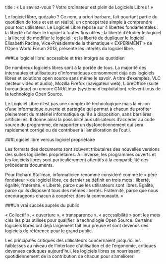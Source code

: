 title : « Le saviez-vous ? Votre ordinateur est plein de Logiciels Libres ! »


Le logiciel libre, quézako ? Ce nom, a priori barbare, fait pourtant partie du quotidien de tous et est en réalité, un 
concept très simple à comprendre pour tout utilisateur. 
Le Logiciel Libre repose sur 4 libertés fondamentales : la liberté d’utiliser le logiciel à toutes fins utiles ; 
la liberté d’étudier le logiciel ; la liberté de modifier le logiciel ; et la liberté de dupliquer le logiciel. 
Elisabeth Racine, Vice-Présidente de la thématique « EXPERIMENT » de l’Open World Forum 2013, présente les intérêts du 
logiciel libre.


###Le logiciel libre: accessible et très intégré au quotidien 

De nombreux logiciels libres sont à la portée de tous. La majorité des internautes et utilisateurs d’informatiques 
consomment déjà des logiciels libres et solutions open source sans même le savoir. A titre d’exemples, VLC (lecteur vidéo 
et audio), Mozilla Firefox (navigateur web), LibreOffice (suite bureautique) ou encore GNU/Linux (système d’exploitation) 
relèvent tous de la technologie Open Source.

Le Logiciel Libre n’est pas une complexité technologique mais la vision d’une informatique ouverte et partagée qui permet
à chacun de profiter pleinement du matériel informatique qu'il a à disposition, sans barrières artificielles. Il donne 
ainsi la possibilité aux utilisateurs d’accéder au code source du programme, de rapporter un dysfonctionnement qui sera 
rapidement corrigé ou de contribuer à l’amélioration de l’outil.

###Logiciel libre versus logiciel propriétaire

Les formats des documents sont souvent tributaires des nouvelles versions des suites logicielles propriétaires. A 
l’inverse, les programmes ouverts et les logiciels libres sont particulièrement attentifs à la compatibilité des 
précédents documents.

Pour Richard Stallman, informaticien renommé considéré comme le « père fondateur » du logiciel libre, ce dernier se 
définit en trois mots : liberté, égalité, fraternité. « Liberté, parce que les utilisateurs sont libres. Egalité, 
parce qu'ils disposent tous des mêmes libertés. Fraternité, parce que nous encourageons chacun à coopérer dans la 
communauté. » 

###Un vrai succès auprès du public

« Collectif », « ouverture », « transparence », « accessibilité » sont les mots clés les plus utilisés pour qualifier 
la technologie Open Source. Certains logiciels libres ont déjà largement fait leur preuve et sont devenus des logiciels 
de référence pour le grand public.

Les principales critiques des utilisateurs concernaient jusqu’ici les faiblesses au niveau de l’interface d’utilisation 
et de l’ergonomie, critiques devenues caduques aujourd'hui, les logiciels libres se nourrissant quotidiennement de la 
contribution de chacun pour s’améliorer.

